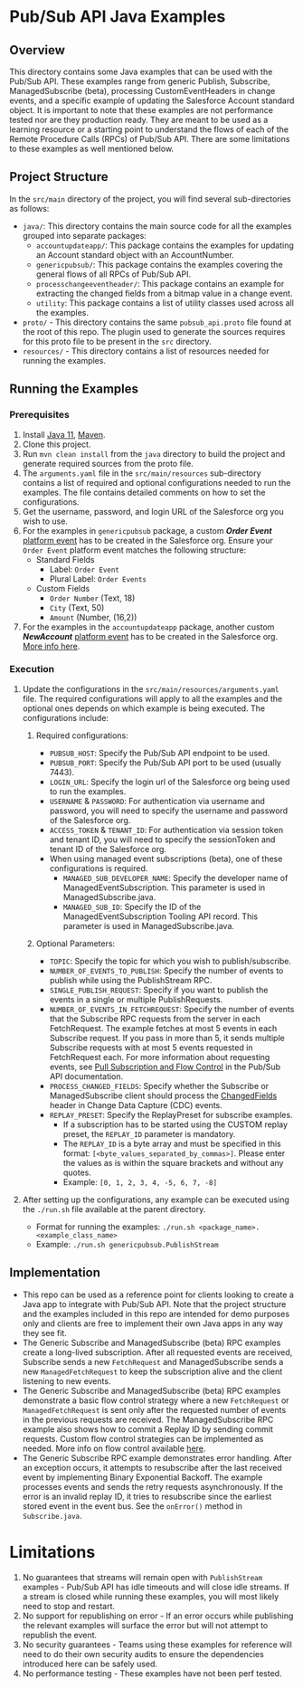 # Pub/Sub API Java Examples

## Overview
This directory contains some Java examples that can be used with the Pub/Sub API. These examples range from generic Publish, Subscribe, ManagedSubscribe (beta), processing CustomEventHeaders in change events, and a specific example of updating the Salesforce Account standard object. It is important to note that these examples are not performance tested nor are they production ready. They are meant to be used as a learning resource or a starting point to understand the flows of each of the Remote Procedure Calls (RPCs) of Pub/Sub API. There are some limitations to these examples as well mentioned below.

## Project Structure
In the `src/main` directory of the project, you will find several sub-directories as follows:
* `java/`: This directory contains the main source code for all the examples grouped into separate packages:
  * `accountupdateapp/`: This package contains the examples for updating an Account standard object with an AccountNumber.
  * `genericpubsub/`: This package contains the examples covering the general flows of all RPCs of Pub/Sub API. 
  * `processchangeeventheader/`: This package contains an example for extracting the changed fields from a bitmap value in a change event.
  * `utility`: This package contains a list of utility classes used across all the examples. 
* `proto/` - This directory contains the same `pubsub_api.proto` file found at the root of this repo. The plugin used to generate the sources requires for this proto file to be present in the `src` directory.  
* `resources/` - This directory contains a list of resources needed for running the examples.

## Running the Examples
### Prerequisites
1. Install [Java 11](https://www.oracle.com/java/technologies/javase/jdk11-archive-downloads.html), [Maven](https://maven.apache.org/install.html).
2. Clone this project.
3. Run `mvn clean install` from the `java` directory to build the project and generate required sources from the proto file.
4. The `arguments.yaml` file in the `src/main/resources` sub-directory contains a list of required and optional configurations needed to run the examples. The file contains detailed comments on how to set the configurations.
5. Get the username, password, and login URL of the Salesforce org you wish to use.
6. For the examples in `genericpubsub` package, a custom **_Order Event_** [platform event](https://developer.salesforce.com/docs/atlas.en-us.platform_events.meta/platform_events/platform_events_define_ui.htm) has to be created in the Salesforce org. Ensure your `Order Event` platform event matches the following structure:
   - Standard Fields
       - Label: `Order Event`
       - Plural Label: `Order Events`
   - Custom Fields
       - `Order Number` (Text, 18)
       - `City` (Text, 50)
       - `Amount` (Number, (16,2))
7. For the examples in the `accountupdateapp` package, another custom **_NewAccount_** [platform event](https://developer.salesforce.com/docs/atlas.en-us.platform_events.meta/platform_events/platform_events_define_ui.htm) has to be created in the Salesforce org. [More info here](src/main/java/accountupdateapp/README.md).

### Execution
1. Update the configurations in the `src/main/resources/arguments.yaml` file. The required configurations will apply to all the examples and the optional ones depends on which example is being executed. The configurations include:
   1. Required configurations:
       * `PUBSUB_HOST`: Specify the Pub/Sub API endpoint to be used.
       * `PUBSUB_PORT`: Specify the Pub/Sub API port to be used (usually 7443).
       * `LOGIN_URL`: Specify the login url of the Salesforce org being used to run the examples.
       * `USERNAME` & `PASSWORD`: For authentication via username and password, you will need to specify the username and password of the Salesforce org. 
       * `ACCESS_TOKEN` & `TENANT_ID`: For authentication via session token and tenant ID, you will need to specify the sessionToken and tenant ID of the Salesforce org.
       *  When using managed event subscriptions (beta), one of these configurations is required.
          * `MANAGED_SUB_DEVELOPER_NAME`: Specify the developer name of ManagedEventSubscription. This parameter is used in ManagedSubscribe.java.
          * `MANAGED_SUB_ID`: Specify the ID of the ManagedEventSubscription Tooling API record. This parameter is used in ManagedSubscribe.java.

   2. Optional Parameters:
       * `TOPIC`: Specify the topic for which you wish to publish/subscribe. 
       * `NUMBER_OF_EVENTS_TO_PUBLISH`: Specify the number of events to publish while using the PublishStream RPC.
       * `SINGLE_PUBLISH_REQUEST`: Specify if you want to publish the events in a single or multiple PublishRequests.
       * `NUMBER_OF_EVENTS_IN_FETCHREQUEST`: Specify the number of events that the Subscribe RPC requests from the server in each FetchRequest. The example fetches at most 5 events in each Subscribe request. If you pass in more than 5, it sends multiple Subscribe requests with at most 5 events requested in FetchRequest each. For more information about requesting events, see [Pull Subscription and Flow Control](https://developer.salesforce.com/docs/platform/pub-sub-api/guide/flow-control.html) in the Pub/Sub API documentation.
       * `PROCESS_CHANGED_FIELDS`: Specify whether the Subscribe or ManagedSubscribe client should process the [ChangedFields](https://developer.salesforce.com/docs/atlas.en-us.apexref.meta/apexref/apex_class_eventbus_ChangeEventHeader.htm#apex_eventbus_ChangeEventHeader_changedfields) header in Change Data Capture (CDC) events.
       * `REPLAY_PRESET`: Specify the ReplayPreset for subscribe examples.
         * If a subscription has to be started using the CUSTOM replay preset, the `REPLAY_ID` parameter is mandatory. 
         * The `REPLAY_ID` is a byte array and must be specified in this format: `[<byte_values_separated_by_commas>]`. Please enter the values as is within the square brackets and without any quotes. 
         * Example: `[0, 1, 2, 3, 4, -5, 6, 7, -8]`
       
2. After setting up the configurations, any example can be executed using the `./run.sh` file available at the parent directory.
   * Format for running the examples: `./run.sh <package_name>.<example_class_name>`
   * Example: `./run.sh genericpubsub.PublishStream`

## Implementation
- This repo can be used as a reference point for clients looking to create a Java app to integrate with Pub/Sub API. Note that the project structure and the examples included in this repo are intended for demo purposes only and clients are free to implement their own Java apps in any way they see fit.
- The Generic Subscribe and ManagedSubscribe (beta) RPC examples create a long-lived subscription. After all requested events are received, Subscribe sends a new `FetchRequest` and ManagedSubscribe sends a new `ManagedFetchRequest` to keep the subscription alive and the client listening to new events.
- The Generic Subscribe and ManagedSubscribe (beta) RPC examples demonstrate a basic flow control strategy where a new `FetchRequest` or `ManagedFetchRequest` is sent only after the requested number of events in the previous requests are received. The ManagedSubscribe RPC example also shows how to commit a Replay ID by sending commit requests. Custom flow control strategies can be implemented as needed. More info on flow control available [here](https://developer.salesforce.com/docs/platform/pub-sub-api/guide/flow-control.html).
- The Generic Subscribe RPC example demonstrates error handling. After an exception occurs, it attempts to resubscribe after the last received event by implementing Binary Exponential Backoff. The example processes events and sends the retry requests asynchronously. If the error is an invalid replay ID,  it tries to resubscribe since the earliest stored event in the event bus. See the `onError()` method in `Subscribe.java`.

# Limitations
1. No guarantees that streams will remain open with `PublishStream` examples - Pub/Sub API has idle timeouts and will close idle streams. If a stream is closed while running these examples, you will most likely need to stop and restart.
2. No support for republishing on error - If an error occurs while publishing the relevant examples will surface the error but will not attempt to republish the event.
3. No security guarantees - Teams using these examples for reference will need to do their own security audits to ensure the dependencies introduced here can be safely used.
4. No performance testing - These examples have not been perf tested.
